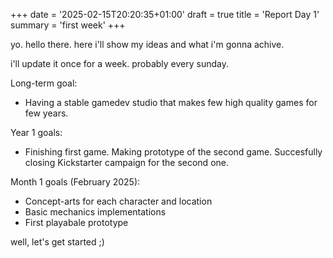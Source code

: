 +++
date = '2025-02-15T20:20:35+01:00'
draft = true
title = 'Report Day 1'
summary = 'first week'
+++

yo. hello there.
here i'll show my ideas and what i'm gonna achive.

i'll update it once for a week. probably every sunday.

Long-term goal:
+ Having a stable gamedev studio that makes few high quality games for few years.

Year 1 goals:
+ Finishing first game. Making prototype of the second game. Succesfully closing Kickstarter campaign for the second one. 

Month 1 goals (February 2025):
+ Concept-arts for each character and location
+ Basic mechanics implementations
+ First playabale prototype

well, let's get started ;)

